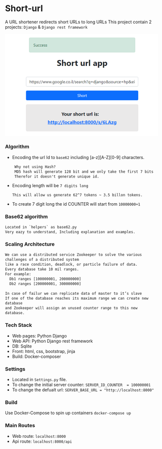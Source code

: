 # Short-url
A URL shortener redirects short URLs to long URLs
This project contain 2 projects: `Django` & `Django rest framework` 


![pici](https://github.com/aviv-b/short-url/blob/main/screenshots/success.PNG)

### Algorithm 
 - Encoding the url Id to `base62` including [a-z][A-Z][0-9] characters.
 
        Why not using Hash? 
        MD5 hash will generate 128 bit and we only take the first 7 bits 
        Therefor it doesn't generate unique id. 
 - Encoding length will be `7 digits long` 
 
       This will allow us generate 62^7 tokens ~ 3.5 billon tokens.
 - To create 7 digit long the id COUNTER will start from `10000000+1`  
 
### Base62 algorithm 
  
    Located in `helpers` as base62.py 
    Very eazy to understand, Including explanation and examples.
    
### Scaling Architecture
    We can use a distributed service Zookeeper to solve the various challenges of a distributed system 
    like a race condition, deadlock, or particle failure of data.
    Every database take 10 mil ranges.
    For example: 
      Db1 ranges [100000001, 200000000]  
      Db2 ranges [200000001, 300000000] 
      
    In case of failur we can replicate data of master to it’s slave
    If one of the database reaches its maximum range we can create new database 
    and Zookeeper will assign an unused counter range to this new database.

### Tech Stack 
- Web pages: Python Django 
- Web API: Python Django rest framework 
- DB: Sqlite 
- Front: html, css, bootstrap, jinja
- Build: Docker-composer 

### Settings
- Located in `Settings.py` file.
- To change the initial server counter: `SERVER_ID_COUNTER  = 100000001`
- To change the defualt url: `SERVER_BASE_URL = "http://localhost:8000"`



### Build
Use Docker-Compose to spin up containers `docker-compose up`

### Main Routes
 - Web route: `localhost:8000`
 - Api route: `localhost:8000/api`
      
 



